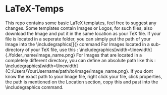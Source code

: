 # LaTeX-Temps
This repo contains some basic LaTeX templates, feel free to suggest any changes.
Some templates contain Images or Logos, for such files, also download the Image and put it in the same location as your TeX file.
If your file is located in a seperate folder, you can simply put the path of your Image into the \includegraphics[]{} command
For Images located in a sub-directory of your TeX file, use this :  \includegraphics[width=\linewidth]{./folder_name/image_name.png}
For Images that are located in a completely different directory, you can define an absolute path like this : \includegraphics[width=\linewidth]{C:/Users/YourUsername/path/to/image/image_name.png}. 
If you dont know the exact path to your Image file, right click your file, click properties, the path is mentioned on the Location section, copy this and past into the \includegraphics command.
